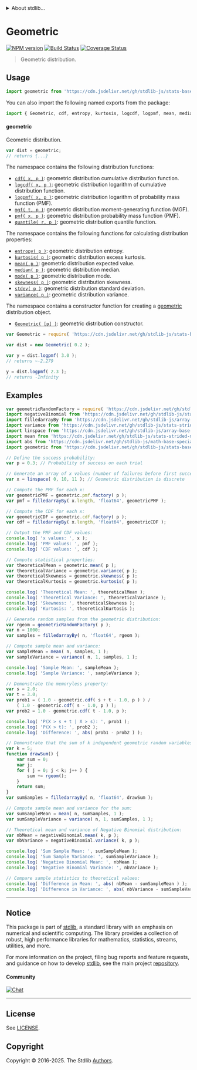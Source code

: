<!--

@license Apache-2.0

Copyright (c) 2018 The Stdlib Authors.

Licensed under the Apache License, Version 2.0 (the "License");
you may not use this file except in compliance with the License.
You may obtain a copy of the License at

   http://www.apache.org/licenses/LICENSE-2.0

Unless required by applicable law or agreed to in writing, software
distributed under the License is distributed on an "AS IS" BASIS,
WITHOUT WARRANTIES OR CONDITIONS OF ANY KIND, either express or implied.
See the License for the specific language governing permissions and
limitations under the License.

-->


<details>
  <summary>
    About stdlib...
  </summary>
  <p>We believe in a future in which the web is a preferred environment for numerical computation. To help realize this future, we've built stdlib. stdlib is a standard library, with an emphasis on numerical and scientific computation, written in JavaScript (and C) for execution in browsers and in Node.js.</p>
  <p>The library is fully decomposable, being architected in such a way that you can swap out and mix and match APIs and functionality to cater to your exact preferences and use cases.</p>
  <p>When you use stdlib, you can be absolutely certain that you are using the most thorough, rigorous, well-written, studied, documented, tested, measured, and high-quality code out there.</p>
  <p>To join us in bringing numerical computing to the web, get started by checking us out on <a href="https://github.com/stdlib-js/stdlib">GitHub</a>, and please consider <a href="https://opencollective.com/stdlib">financially supporting stdlib</a>. We greatly appreciate your continued support!</p>
</details>

# Geometric

[![NPM version][npm-image]][npm-url] [![Build Status][test-image]][test-url] [![Coverage Status][coverage-image]][coverage-url] <!-- [![dependencies][dependencies-image]][dependencies-url] -->

> Geometric distribution.



<section class="usage">

## Usage

```javascript
import geometric from 'https://cdn.jsdelivr.net/gh/stdlib-js/stats-base-dists-geometric@deno/mod.js';
```

You can also import the following named exports from the package:

```javascript
import { Geometric, cdf, entropy, kurtosis, logcdf, logpmf, mean, median, mgf, mode, pmf, quantile, skewness, stdev, variance } from 'https://cdn.jsdelivr.net/gh/stdlib-js/stats-base-dists-geometric@deno/mod.js';
```

#### geometric

Geometric distribution.

```javascript
var dist = geometric;
// returns {...}
```

The namespace contains the following distribution functions:

<!-- <toc pattern="*+(cdf|pmf|mgf|quantile)*"> -->

<div class="namespace-toc">

-   <span class="signature">[`cdf( x, p )`][@stdlib/stats/base/dists/geometric/cdf]</span><span class="delimiter">: </span><span class="description">geometric distribution cumulative distribution function.</span>
-   <span class="signature">[`logcdf( x, p )`][@stdlib/stats/base/dists/geometric/logcdf]</span><span class="delimiter">: </span><span class="description">geometric distribution logarithm of cumulative distribution function.</span>
-   <span class="signature">[`logpmf( x, p )`][@stdlib/stats/base/dists/geometric/logpmf]</span><span class="delimiter">: </span><span class="description">geometric distribution logarithm of probability mass function (PMF).</span>
-   <span class="signature">[`mgf( t, p )`][@stdlib/stats/base/dists/geometric/mgf]</span><span class="delimiter">: </span><span class="description">geometric distribution moment-generating function (MGF).</span>
-   <span class="signature">[`pmf( x, p )`][@stdlib/stats/base/dists/geometric/pmf]</span><span class="delimiter">: </span><span class="description">geometric distribution probability mass function (PMF).</span>
-   <span class="signature">[`quantile( r, p )`][@stdlib/stats/base/dists/geometric/quantile]</span><span class="delimiter">: </span><span class="description">geometric distribution quantile function.</span>

</div>

<!-- </toc> -->

The namespace contains the following functions for calculating distribution properties:

<!-- <toc pattern="*+(entropy|kurtosis|mean|median|mode|skewness|stdev|variance)*"> -->

<div class="namespace-toc">

-   <span class="signature">[`entropy( p )`][@stdlib/stats/base/dists/geometric/entropy]</span><span class="delimiter">: </span><span class="description">geometric distribution entropy.</span>
-   <span class="signature">[`kurtosis( p )`][@stdlib/stats/base/dists/geometric/kurtosis]</span><span class="delimiter">: </span><span class="description">geometric distribution excess kurtosis.</span>
-   <span class="signature">[`mean( p )`][@stdlib/stats/base/dists/geometric/mean]</span><span class="delimiter">: </span><span class="description">geometric distribution expected value.</span>
-   <span class="signature">[`median( p )`][@stdlib/stats/base/dists/geometric/median]</span><span class="delimiter">: </span><span class="description">geometric distribution median.</span>
-   <span class="signature">[`mode( p )`][@stdlib/stats/base/dists/geometric/mode]</span><span class="delimiter">: </span><span class="description">geometric distribution mode.</span>
-   <span class="signature">[`skewness( p )`][@stdlib/stats/base/dists/geometric/skewness]</span><span class="delimiter">: </span><span class="description">geometric distribution skewness.</span>
-   <span class="signature">[`stdev( p )`][@stdlib/stats/base/dists/geometric/stdev]</span><span class="delimiter">: </span><span class="description">geometric distribution standard deviation.</span>
-   <span class="signature">[`variance( p )`][@stdlib/stats/base/dists/geometric/variance]</span><span class="delimiter">: </span><span class="description">geometric distribution variance.</span>

</div>

<!-- </toc> -->

The namespace contains a constructor function for creating a [geometric][geometric-distribution] distribution object.

<!-- <toc pattern="*ctor*"> -->

<div class="namespace-toc">

-   <span class="signature">[`Geometric( [p] )`][@stdlib/stats/base/dists/geometric/ctor]</span><span class="delimiter">: </span><span class="description">geometric distribution constructor.</span>

</div>

<!-- </toc> -->

```javascript
var Geometric = require( 'https://cdn.jsdelivr.net/gh/stdlib-js/stats-base-dists-geometric' ).Geometric;

var dist = new Geometric( 0.2 );

var y = dist.logpmf( 3.0 );
// returns ~-2.279

y = dist.logpmf( 2.3 );
// returns -Infinity
```

</section>

<!-- /.usage -->

<section class="examples">

## Examples

<!-- TODO: better examples -->

<!-- eslint no-undef: "error" -->

```javascript
var geometricRandomFactory = require( 'https://cdn.jsdelivr.net/gh/stdlib-js/random-base-geometric' ).factory;
import negativeBinomial from 'https://cdn.jsdelivr.net/gh/stdlib-js/stats-base-dists-negative-binomial@deno/mod.js';
import filledarrayBy from 'https://cdn.jsdelivr.net/gh/stdlib-js/array-filled-by@deno/mod.js';
import variance from 'https://cdn.jsdelivr.net/gh/stdlib-js/stats-strided-variance@deno/mod.js';
import linspace from 'https://cdn.jsdelivr.net/gh/stdlib-js/array-base-linspace@deno/mod.js';
import mean from 'https://cdn.jsdelivr.net/gh/stdlib-js/stats-strided-mean@deno/mod.js';
import abs from 'https://cdn.jsdelivr.net/gh/stdlib-js/math-base-special-abs@deno/mod.js';
import geometric from 'https://cdn.jsdelivr.net/gh/stdlib-js/stats-base-dists-geometric@deno/mod.js';

// Define the success probability:
var p = 0.3; // Probability of success on each trial

// Generate an array of x values (number of failures before first success):
var x = linspace( 0, 10, 11 ); // Geometric distribution is discrete

// Compute the PMF for each x:
var geometricPMF = geometric.pmf.factory( p );
var pmf = filledarrayBy( x.length, 'float64', geometricPMF );

// Compute the CDF for each x:
var geometricCDF = geometric.cdf.factory( p );
var cdf = filledarrayBy( x.length, 'float64', geometricCDF );

// Output the PMF and CDF values:
console.log( 'x values: ', x );
console.log( 'PMF values: ', pmf );
console.log( 'CDF values: ', cdf );

// Compute statistical properties:
var theoreticalMean = geometric.mean( p );
var theoreticalVariance = geometric.variance( p );
var theoreticalSkewness = geometric.skewness( p );
var theoreticalKurtosis = geometric.kurtosis( p );

console.log( 'Theoretical Mean: ', theoreticalMean );
console.log( 'Theoretical Variance: ', theoreticalVariance );
console.log( 'Skewness: ', theoreticalSkewness );
console.log( 'Kurtosis: ', theoreticalKurtosis );

// Generate random samples from the geometric distribution:
var rgeom = geometricRandomFactory( p );
var n = 1000;
var samples = filledarrayBy( n, 'float64', rgeom );

// Compute sample mean and variance:
var sampleMean = mean( n, samples, 1 );
var sampleVariance = variance( n, 1, samples, 1 );

console.log( 'Sample Mean: ', sampleMean );
console.log( 'Sample Variance: ', sampleVariance );

// Demonstrate the memoryless property:
var s = 2.0;
var t = 3.0;
var prob1 = ( 1.0 - geometric.cdf( s + t - 1.0, p ) ) /
    ( 1.0 - geometric.cdf( s - 1.0, p ) );
var prob2 = 1.0 - geometric.cdf( t - 1.0, p );

console.log( 'P(X > s + t | X > s): ', prob1 );
console.log( 'P(X > t): ', prob2 );
console.log( 'Difference: ', abs( prob1 - prob2 ) );

// Demonstrate that the sum of k independent geometric random variables follows a negative binomial distribution:
var k = 5;
function drawSum() {
    var sum = 0;
    var j;
    for ( j = 0; j < k; j++ ) {
        sum += rgeom();
    }
    return sum;
}
var sumSamples = filledarrayBy( n, 'float64', drawSum );

// Compute sample mean and variance for the sum:
var sumSampleMean = mean( n, sumSamples, 1 );
var sumSampleVariance = variance( n, 1, sumSamples, 1 );

// Theoretical mean and variance of Negative Binomial distribution:
var nbMean = negativeBinomial.mean( k, p );
var nbVariance = negativeBinomial.variance( k, p );

console.log( 'Sum Sample Mean: ', sumSampleMean );
console.log( 'Sum Sample Variance: ', sumSampleVariance );
console.log( 'Negative Binomial Mean: ', nbMean );
console.log( 'Negative Binomial Variance: ', nbVariance );

// Compare sample statistics to theoretical values:
console.log( 'Difference in Mean: ', abs( nbMean - sumSampleMean ) );
console.log( 'Difference in Variance: ', abs( nbVariance - sumSampleVariance ) );
```

</section>

<!-- /.examples -->

<!-- Section for related `stdlib` packages. Do not manually edit this section, as it is automatically populated. -->

<section class="related">

</section>

<!-- /.related -->

<!-- Section for all links. Make sure to keep an empty line after the `section` element and another before the `/section` close. -->


<section class="main-repo" >

* * *

## Notice

This package is part of [stdlib][stdlib], a standard library with an emphasis on numerical and scientific computing. The library provides a collection of robust, high performance libraries for mathematics, statistics, streams, utilities, and more.

For more information on the project, filing bug reports and feature requests, and guidance on how to develop [stdlib][stdlib], see the main project [repository][stdlib].

#### Community

[![Chat][chat-image]][chat-url]

---

## License

See [LICENSE][stdlib-license].


## Copyright

Copyright &copy; 2016-2025. The Stdlib [Authors][stdlib-authors].

</section>

<!-- /.stdlib -->

<!-- Section for all links. Make sure to keep an empty line after the `section` element and another before the `/section` close. -->

<section class="links">

[npm-image]: http://img.shields.io/npm/v/@stdlib/stats-base-dists-geometric.svg
[npm-url]: https://npmjs.org/package/@stdlib/stats-base-dists-geometric

[test-image]: https://github.com/stdlib-js/stats-base-dists-geometric/actions/workflows/test.yml/badge.svg?branch=main
[test-url]: https://github.com/stdlib-js/stats-base-dists-geometric/actions/workflows/test.yml?query=branch:main

[coverage-image]: https://img.shields.io/codecov/c/github/stdlib-js/stats-base-dists-geometric/main.svg
[coverage-url]: https://codecov.io/github/stdlib-js/stats-base-dists-geometric?branch=main

<!--

[dependencies-image]: https://img.shields.io/david/stdlib-js/stats-base-dists-geometric.svg
[dependencies-url]: https://david-dm.org/stdlib-js/stats-base-dists-geometric/main

-->

[chat-image]: https://img.shields.io/gitter/room/stdlib-js/stdlib.svg
[chat-url]: https://app.gitter.im/#/room/#stdlib-js_stdlib:gitter.im

[stdlib]: https://github.com/stdlib-js/stdlib

[stdlib-authors]: https://github.com/stdlib-js/stdlib/graphs/contributors

[umd]: https://github.com/umdjs/umd
[es-module]: https://developer.mozilla.org/en-US/docs/Web/JavaScript/Guide/Modules

[deno-url]: https://github.com/stdlib-js/stats-base-dists-geometric/tree/deno
[deno-readme]: https://github.com/stdlib-js/stats-base-dists-geometric/blob/deno/README.md
[umd-url]: https://github.com/stdlib-js/stats-base-dists-geometric/tree/umd
[umd-readme]: https://github.com/stdlib-js/stats-base-dists-geometric/blob/umd/README.md
[esm-url]: https://github.com/stdlib-js/stats-base-dists-geometric/tree/esm
[esm-readme]: https://github.com/stdlib-js/stats-base-dists-geometric/blob/esm/README.md
[branches-url]: https://github.com/stdlib-js/stats-base-dists-geometric/blob/main/branches.md

[stdlib-license]: https://raw.githubusercontent.com/stdlib-js/stats-base-dists-geometric/main/LICENSE

[geometric-distribution]: https://en.wikipedia.org/wiki/Geometric_distribution

<!-- <toc-links> -->

[@stdlib/stats/base/dists/geometric/ctor]: https://github.com/stdlib-js/stats-base-dists-geometric-ctor/tree/deno

[@stdlib/stats/base/dists/geometric/entropy]: https://github.com/stdlib-js/stats-base-dists-geometric-entropy/tree/deno

[@stdlib/stats/base/dists/geometric/kurtosis]: https://github.com/stdlib-js/stats-base-dists-geometric-kurtosis/tree/deno

[@stdlib/stats/base/dists/geometric/mean]: https://github.com/stdlib-js/stats-base-dists-geometric-mean/tree/deno

[@stdlib/stats/base/dists/geometric/median]: https://github.com/stdlib-js/stats-base-dists-geometric-median/tree/deno

[@stdlib/stats/base/dists/geometric/mode]: https://github.com/stdlib-js/stats-base-dists-geometric-mode/tree/deno

[@stdlib/stats/base/dists/geometric/skewness]: https://github.com/stdlib-js/stats-base-dists-geometric-skewness/tree/deno

[@stdlib/stats/base/dists/geometric/stdev]: https://github.com/stdlib-js/stats-base-dists-geometric-stdev/tree/deno

[@stdlib/stats/base/dists/geometric/variance]: https://github.com/stdlib-js/stats-base-dists-geometric-variance/tree/deno

[@stdlib/stats/base/dists/geometric/cdf]: https://github.com/stdlib-js/stats-base-dists-geometric-cdf/tree/deno

[@stdlib/stats/base/dists/geometric/logcdf]: https://github.com/stdlib-js/stats-base-dists-geometric-logcdf/tree/deno

[@stdlib/stats/base/dists/geometric/logpmf]: https://github.com/stdlib-js/stats-base-dists-geometric-logpmf/tree/deno

[@stdlib/stats/base/dists/geometric/mgf]: https://github.com/stdlib-js/stats-base-dists-geometric-mgf/tree/deno

[@stdlib/stats/base/dists/geometric/pmf]: https://github.com/stdlib-js/stats-base-dists-geometric-pmf/tree/deno

[@stdlib/stats/base/dists/geometric/quantile]: https://github.com/stdlib-js/stats-base-dists-geometric-quantile/tree/deno

<!-- </toc-links> -->

</section>

<!-- /.links -->
